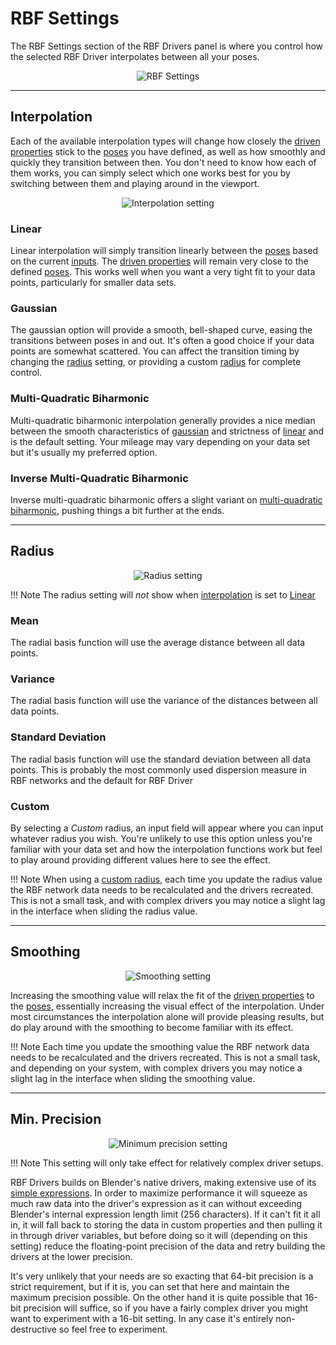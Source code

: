 # RBF Settings

The RBF Settings section of the RBF Drivers panel is where you control how the selected RBF
Driver interpolates between all your poses.

<p style="text-align:center"><img src="../../img/rbfsettings.jpg" alt="RBF Settings"/></p>

___________________________________________________________________________________________________

## Interpolation

Each of the available interpolation types will change how closely the
[driven properties](../driven-properties) stick to the [poses](../poses)
you have defined, as well as how smoothly and quickly they transition between then. You don't
need to know how each of them works, you can simply select which one works best for you by
switching between them and playing around in the viewport.

<p style="text-align:center"><img src="../../img/rbfsettings_ipo.jpg" alt="Interpolation setting"/></p>

### Linear

Linear interpolation will simply transition linearly between the [poses](../poses)
based on the current [inputs](../inputs). The
[driven properties](../driven-properties) will remain very close to the defined
[poses](../poses). This works well when you want a very tight fit to your data points,
particularly for smaller data sets.

### Gaussian

The gaussian option will provide a smooth, bell-shaped curve, easing the transitions between poses
in and out. It's often a good choice if your data points are somewhat scattered. You can affect the
transition timing by changing the [radius](../#radius) setting, or providing a custom
[radius](../#radius) for complete control.

### Multi-Quadratic Biharmonic

Multi-quadratic biharmonic interpolation generally provides a nice median between the smooth
characteristics of [gaussian](../#gaussian) and strictness of [linear](../#linear) and is the default
setting. Your mileage may vary depending on your data set but it's usually my preferred option.

### Inverse Multi-Quadratic Biharmonic

Inverse multi-quadratic biharmonic offers a slight variant on
[multi-quadratic biharmonic](../#multi-quadratic-biharmonic), pushing things a bit further at the ends.

___________________________________________________________________________________________________

## Radius

<p style="text-align:center"><img src="../../img/rbfsettings_rad.jpg" alt="Radius setting"/></p>

!!! Note
    The radius setting will *not* show when [interpolation](../#interpolation) is set to [Linear](../#linear)

### Mean

The radial basis function will use the average distance between all data points.

### Variance

The radial basis function will use the variance of the distances between all data points.

### Standard Deviation

The radial basis function will use the standard deviation between all data points. This is
probably the most commonly used dispersion measure in RBF networks and the default for RBF Driver

### Custom

By selecting a *Custom* radius, an input field will appear where you can input whatever radius you
wish. You're unlikely to use this option unless you're familiar with your data set and how the
interpolation functions work but feel to play around providing different values here to see the
effect.

!!! Note
    When using a [custom radius](../#custom), each time you update the radius value the RBF network
    data needs to be recalculated and the drivers recreated. This is not a small task, and with
    complex drivers you may notice a slight lag in the interface when sliding the radius value.

___________________________________________________________________________________________________

## Smoothing

<p style="text-align:center"><img src="../../img/rbfsettings.jpg" alt="Smoothing setting"/></p>

Increasing the smoothing value will relax the fit of the
[driven properties](../driven-properties) to the [poses](../poses), essentially
increasing the visual effect of the interpolation. Under most circumstances the interpolation
alone will provide pleasing results, but do play around with the smoothing to become familiar
with its effect.

!!! Note
    Each time you update the smoothing value the RBF network data needs to be recalculated and
    the drivers recreated. This is not a small task, and depending on your system, with complex
    drivers you may notice a slight lag in the interface when sliding the smoothing value.

___________________________________________________________________________________________________

## Min. Precision

<p style="text-align:center"><img src="../../img/rbfsettings_prec.jpg" alt="Minimum precision setting"/></p>

!!! Note
    This setting will only take effect for relatively complex driver setups.

RBF Drivers builds on Blender's native drivers, making extensive use of its
<a href="https://docs.blender.org/manual/en/latest/animation/drivers/drivers_panel.html#simple-expressions" target="_blank">
simple expressions</a>. In order to maximize performance it will squeeze as much raw data into the
driver's expression as it can without exceeding Blender's internal expression length limit
(256 characters). If it can't fit it all in, it will fall back to storing the data in custom
properties and then pulling it in through driver variables, but before doing so it will (depending on
this setting) reduce the floating-point precision of the data and retry building the drivers at the
lower precision.

It's very unlikely that your needs are so exacting that 64-bit precision is a strict requirement,
but if it is, you can set that here and maintain the maximum precision possible. On the other hand
it is quite possible that 16-bit precision will suffice, so if you have a fairly complex driver you
might want to experiment with a 16-bit setting. In any case it's entirely non-destructive so feel
free to experiment.
